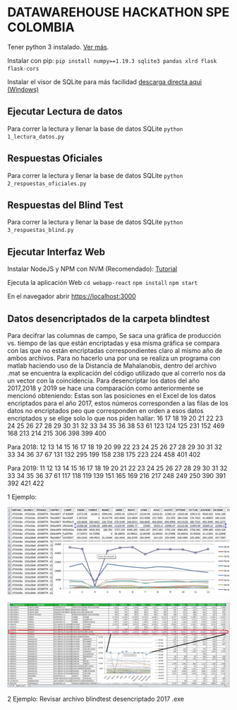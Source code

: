 # DATAWAREHOUSE HACKATHON SPE COLOMBIA
Tener python 3 instalado. [Ver más](https://www.python.org/downloads/).

Instalar con pip: 
`pip install numpy==1.19.3 sqlite3 pandas xlrd flask flask-cors`

Instalar el visor de SQLite para más facilidad [descarga directa aqui (Windows)](https://download.sqlitebrowser.org/DB.Browser.for.SQLite-3.12.0-win64.msi)

## Ejecutar Lectura de datos
Para correr la lectura y llenar la base de datos SQLite
`python 1_lectura_datos.py`

## Respuestas Oficiales
Para correr la lectura y llenar la base de datos SQLite
`python 2_respuestas_oficiales.py`

## Respuestas del Blind Test
Para correr la lectura y llenar la base de datos SQLite
`python 3_respuestas_blind.py`

## Ejecutar Interfaz Web
Instalar NodeJS y NPM con NVM (Recomendado): [Tutorial](https://tecadmin.net/install-nodejs-with-nvm/)

Ejecuta la aplicación Web
`cd webapp-react`
`npm install`
`npm start`

En el navegador abrir [https://localhost:3000](https://localhost:3000)


## Datos desencriptados de la carpeta blindtest
Para decifrar las columnas de campo, 
Se saca una gráfica de producción vs. tiempo de las que están encriptadas y esa misma gráfica se compara con las que no están encriptadas correspondientes claro al mismo año de ambos archivos. Para no hacerlo una por una se realiza un programa con matlab haciendo uso de la Distancia de Mahalanobis, dentro del archivo .mat se encuentra la explicación del código utilizado que al correrlo nos da un vector con la coincidencia.
Para desencriptar los datos del año 2017,2018 y 2019 se hace una comparación como anteriormente se mencionó obteniendo:
Estas son las posiciones en el Excel de los datos encriptados para el año 2017, estos números corresponden a las filas de los datos no encriptados peo que corresponden en orden a esos datos encriptados y se elige solo lo que nos piden hallar: 16    17    18    19    20    21    22    23    24    25    26    27    28    29    30    31    32    33    34    35    36    38    53    61   123   124   125   231   152   469   168   213   214   215   306   398   399   400

Para 2018: 12    13    14    15    16    17    18    19    20    99    22    23    24    25    26    27    28   29    30    31    32    33    34    36    37    67   131   132   295   199   158   238   175   223    224   458   401   402

Para 2019:   11    12    13    14    15    16    17    18    19    20    21    22    23    24    25    26    27   28    29    30    31    32    33    34    35    36    37    61   117   118   119   139   151   165    169   216   217   248   249   250   390   391   392   421   422

1 Ejemplo:

![alt text](https://github.com/Kseg97/spe_oilngas_previo/blob/main/images/2.jpeg?raw=true "Gráfica Producción vs. meses de blindtest 2017")

![alt text](https://github.com/Kseg97/spe_oilngas_previo/blob/main/images/1.jpeg?raw=true "Gráfica Producción vs. meses de 2017 datos reales")

2 Ejemplo: Revisar archivo blindtest desencriptado 2017 .exe


